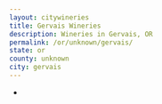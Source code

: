 ```yaml
---
layout: citywineries
title: Gervais Wineries
description: Wineries in Gervais, OR
permalink: /or/unknown/gervais/
state: or
county: unknown
city: gervais
---
```

-
